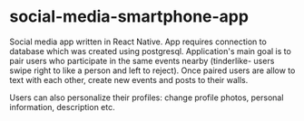 # social-media-smartphone-app
Social media app written in React Native. App requires connection to database which was created using postgresql.
Application's main goal is to pair users who participate in the same events nearby (tinderlike- users swipe right to like a person and left to reject). Once paired users are allow to text with each other, create new events and posts to their walls.

Users can also personalize their profiles: change profile photos, personal information, description etc.
